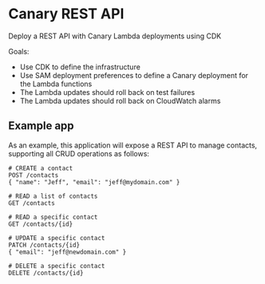 # Canary REST API

Deploy a REST API with Canary Lambda deployments using CDK

Goals:

* Use CDK to define the infrastructure
* Use SAM deployment preferences to define a Canary deployment for the Lambda functions
* The Lambda updates should roll back on test failures
* The Lambda updates should roll back on CloudWatch alarms

## Example app

As an example, this application will expose a REST API to manage contacts, supporting all CRUD operations as follows:

```
# CREATE a contact
POST /contacts
{ "name": "Jeff", "email": "jeff@mydomain.com" }

# READ a list of contacts
GET /contacts

# READ a specific contact
GET /contacts/{id}

# UPDATE a specific contact
PATCH /contacts/{id}
{ "email": "jeff@newdomain.com" }

# DELETE a specific contact
DELETE /contacts/{id}
```